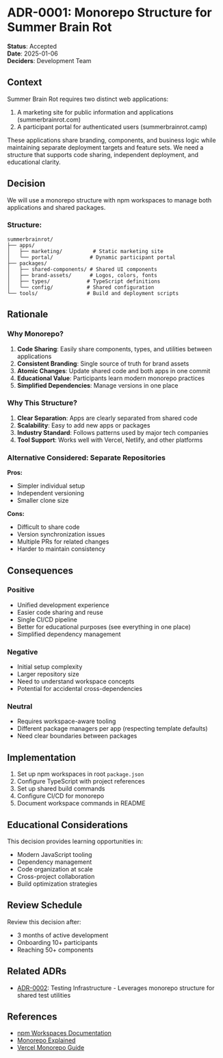 # ADR-0001: Monorepo Structure for Summer Brain Rot

**Status**: Accepted  
**Date**: 2025-01-06  
**Deciders**: Development Team

## Context

Summer Brain Rot requires two distinct web applications:
1. A marketing site for public information and applications (summerbrainrot.com)
2. A participant portal for authenticated users (summerbrainrot.camp)

These applications share branding, components, and business logic while maintaining separate deployment targets and feature sets. We need a structure that supports code sharing, independent deployment, and educational clarity.

## Decision

We will use a monorepo structure with npm workspaces to manage both applications and shared packages.

### Structure:
```
summerbrainrot/
├── apps/
│   ├── marketing/          # Static marketing site
│   └── portal/            # Dynamic participant portal
├── packages/
│   ├── shared-components/ # Shared UI components
│   ├── brand-assets/      # Logos, colors, fonts
│   ├── types/            # TypeScript definitions
│   └── config/           # Shared configuration
└── tools/                # Build and deployment scripts
```

## Rationale

### Why Monorepo?

1. **Code Sharing**: Easily share components, types, and utilities between applications
2. **Consistent Branding**: Single source of truth for brand assets
3. **Atomic Changes**: Update shared code and both apps in one commit
4. **Educational Value**: Participants learn modern monorepo practices
5. **Simplified Dependencies**: Manage versions in one place

### Why This Structure?

1. **Clear Separation**: Apps are clearly separated from shared code
2. **Scalability**: Easy to add new apps or packages
3. **Industry Standard**: Follows patterns used by major tech companies
4. **Tool Support**: Works well with Vercel, Netlify, and other platforms

### Alternative Considered: Separate Repositories

**Pros:**
- Simpler individual setup
- Independent versioning
- Smaller clone size

**Cons:**
- Difficult to share code
- Version synchronization issues
- Multiple PRs for related changes
- Harder to maintain consistency

## Consequences

### Positive
- Unified development experience
- Easier code sharing and reuse
- Single CI/CD pipeline
- Better for educational purposes (see everything in one place)
- Simplified dependency management

### Negative
- Initial setup complexity
- Larger repository size
- Need to understand workspace concepts
- Potential for accidental cross-dependencies

### Neutral
- Requires workspace-aware tooling
- Different package managers per app (respecting template defaults)
- Need clear boundaries between packages

## Implementation

1. Set up npm workspaces in root `package.json`
2. Configure TypeScript with project references
3. Set up shared build commands
4. Configure CI/CD for monorepo
5. Document workspace commands in README

## Educational Considerations

This decision provides learning opportunities in:
- Modern JavaScript tooling
- Dependency management
- Code organization at scale
- Cross-project collaboration
- Build optimization strategies

## Review Schedule

Review this decision after:
- 3 months of active development
- Onboarding 10+ participants
- Reaching 50+ components

## Related ADRs

- [ADR-0002](0002-testing-infrastructure.md): Testing Infrastructure - Leverages monorepo structure for shared test utilities

## References

- [npm Workspaces Documentation](https://docs.npmjs.com/cli/v7/using-npm/workspaces)
- [Monorepo Explained](https://monorepo.tools/)
- [Vercel Monorepo Guide](https://vercel.com/docs/concepts/monorepos)